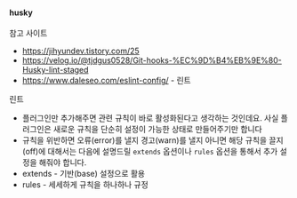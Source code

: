 #### husky 

참고 사이트
- https://jihyundev.tistory.com/25  
- https://velog.io/@tjdgus0528/Git-hooks-%EC%9D%B4%EB%9E%80-Husky-lint-staged
- https://www.daleseo.com/eslint-config/ - 린트

린트
- 플러그인만 추가해주면 관련 규칙이 바로 활성화된다고 생각하는 것인데요. 사실 플러그인은 새로운 규칙을 단순히 설정이 가능한 상태로 만들어주기만 합니다
- 규칙을 위반하면 오류(error)를 낼지 경고(warn)를 낼지 아니면 해당 규칙을 끌지(off)에 대해서는 다음에 설명드릴 `extends` 옵션이나 `rules` 옵션을 통해서 추가 설정을 해줘야 합니다.
- extends - 기반(base) 설정으로 활용
- rules - 세세하게 규칙을 하나하나 규정
